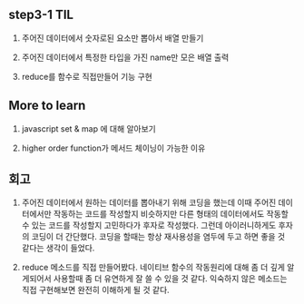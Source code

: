 ## step3-1 TIL

1. 주어진 데이터에서 숫자로된 요소만 뽑아서 배열 만들기

2. 주어진 데이터에서 특정한 타입을 가진 name만 모은 배열 출력

3. reduce를 함수로 직접만들어 기능 구현


## More to learn

1. javascript set & map 에 대해 알아보기

2. higher order function가 메서드 체이닝이 가능한 이유


## 회고

 1. 주어진 데이터에서 원하는 데이터를 뽑아내기 위해 코딩을 했는데 이때 주어진 데이터에서만 작동하는 코드를 작성할지 비슷하지만 다른 형태의 데이터에서도 작동할 수 있는 코드를 작성할지 고민하다가 후자로 작성했다. 그런데 아이러니하게도 후자의 코딩이 더 간단했다. 코딩을 할때는 항상 재사용성을 염두에 두고 하면 좋을 것 같다는 생각이 들었다.
   
 2. reduce 메소드를 직접 만들어봤다. 네이티브 함수의 작동원리에 대해 좀 더 깊게 알게되어서 사용할때 좀 더 유연하게 잘 쓸 수 있을 것 같다. 익숙하지 않은 메소드는 직접 구현해보면 완전히 이해하게 될 것 같다.